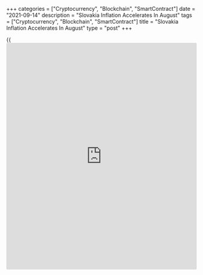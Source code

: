 +++
categories = ["Cryptocurrency", "Blockchain", "SmartContract"]
date = "2021-09-14"
description = "Slovakia Inflation Accelerates In August"
tags = ["Cryptocurrency", "Blockchain", "SmartContract"]
title = "Slovakia Inflation Accelerates In August"
type = "post"
+++

{{<iframe id="large-banner" src="https://www.bounty.group/#slide=11.0" width="100%" height="600" scrolling="no" style="border: 0px solid rgb(216, 221, 230); border-radius: 3px;">}}

Slovakia's consumer price inflation accelerated in August, figures from
the Statistical Office of the Slovak Republic showed on Tuesday.

The consumer price index rose 3.8 percent year-on-year in August,
following a 3.3 percent rise in July. Economists had expected a 3.7
percent rise.

Transport cost increased 11.1 percent yearly in August and alcoholic
beverages and tobacco prices rose by 8.6 percent. Prices for
communication, and recreation and culture grew by 6.6 percent and 3.9
percent, respectively.

On a monthly basis, consumer prices rose 0.4 percent in August, after a
0.5 percent gain in the previous month. Economists had forecast a growth
of 0.3 percent.

The core inflation rose to 4.5 percent in August from 3.9 percent in
July. Economists had forecast a rise of 4.1 percent.

On a month-on-month basis, core CPI rose 0.4 percent in August, after a
0.5 percent increase in the prior month. Economists had expected a 0.3
percent rise.

For comments and feedback [contact](https://www.playgroundfx.com/contact/): editorial@rtt[news](https://www.letsplayfx.com/blog/forex-news-website/).com

[Economic News][1]

 **What parts of the world are seeing the best (and worst) economic
performances lately? Click[here][2] to check out our [Econ Scorecard][2]
and find out! See up-to-the-moment [ranking](https://www.playgroundfx.com/blog/crypto-exchange-ranking/)s for the best and worst
performers in [GDP][3], [unemployment rate][4], [inflation][5] and much
more.**

   1. www.rtt[news](https://www.letsplayfx.com/blog/forex-news-website/).com/Content/EconomicNews.aspx
   2. www.rtt[news](https://www.letsplayfx.com/blog/forex-news-website/).com/economic-scorecard/world-rank/unemployment-rate/highest-performance.aspx
   3. www.rtt[news](https://www.letsplayfx.com/blog/forex-news-website/).com/economic-scorecard/world-rank/GDP/highest-performance.aspx
   4. www.rtt[news](https://www.letsplayfx.com/blog/forex-news-website/).com/economic-scorecard/world-rank/unemployment-rate/lowest-performance.aspx
   5. www.rtt[news](https://www.letsplayfx.com/blog/forex-news-website/).com/economic-scorecard/world-rank/CPI/highest-performance.aspx